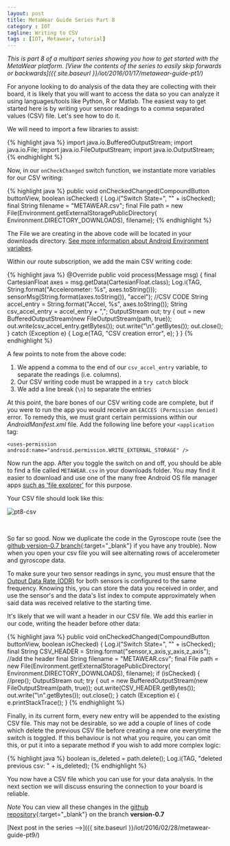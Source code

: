 ```yaml
---
layout: post
title: MetaWear Guide Series Part 8
category : IOT
tagline: Writing to CSV
tags : [IOT, Metawear, tutorial]
---
```


*This is part 8 of a multipart series showing you how to get started with the MetaWear platform. [View the contents of the series to easily skip forwards or backwards]({{ site.baseurl }}/iot/2016/01/17/metawear-guide-pt1/)*

For anyone looking to do analysis of the data they are collecting with their board, it is likely that you will want to access the data so you can analyze it using languages/tools like Python, R or Matlab. The easiest way to get started here is by writing your sensor readings to a comma separated values (CSV) file. Let's see how to do it.

We will need to import a few libraries to assist:

{% highlight java %}
import java.io.BufferedOutputStream;
import java.io.File;
import java.io.FileOutputStream;
import java.io.OutputStream;
{% endhighlight %}

Now, in our `onCheckChanged` switch function, we instantiate more variables for our CSV writing:

{% highlight java %}
public void onCheckedChanged(CompoundButton buttonView, boolean isChecked) {
    Log.i("Switch State=", "" + isChecked);
    final String filename = "METAWEAR.csv";
    final File path = new File(Environment.getExternalStoragePublicDirectory(
            Environment.DIRECTORY_DOWNLOADS), filename);
{% endhighlight %}

The File we are creating in the above code will be located in your downloads directory. [See more information about Android Environment variabes](http://developer.android.com/reference/android/os/Environment.html).

Within our route subscription, we add the main CSV writing code:

{% highlight java %}
@Override
public void process(Message msg) {
    final CartesianFloat axes = msg.getData(CartesianFloat.class);
    Log.i(TAG, String.format("Accelerometer: %s", axes.toString()));
    sensorMsg(String.format(axes.toString()), "accel");
    //CSV CODE
    String accel_entry = String.format("Accel, %s", axes.toString());
    String csv_accel_entry = accel_entry + ",";
    OutputStream out;
    try {
        out = new BufferedOutputStream(new FileOutputStream(path, true));
        out.write(csv_accel_entry.getBytes());
        out.write("\n".getBytes());
        out.close();
    } catch (Exception e) {
        Log.e(TAG, "CSV creation error", e);
    }
}
{% endhighlight %}

A few points to note from the above code:

1. We append a comma to the end of our `csv_accel_entry` variable, to separate the readings (i.e. columns). 
2. Our CSV writing code must be wrapped in a `try catch` block
3. We add a line break (`\n`) to separate the entries


At this point, the bare bones of our CSV writing code are complete, but if you were to run the app you would receive an `EACCES (Permission denied)` error. To remedy this, we must grant certain permissions within our *AndroidManifest.xml* file. Add the following line before your `<application` tag:

`<uses-permission android:name="android.permission.WRITE_EXTERNAL_STORAGE" />`

Now run the app. After you toggle the switch on and off, you should be able to find a file called `METAWEAR.csv` in your downloads folder. You may find it easier to download and use one of the many free Android OS file manager apps [such as 'file explorer'](https://play.google.com/store/apps/details?id=nextapp.fx&hl=zh_TW) for this purpose.

Your CSV file should look like this:

![pt8-csv]({{site.baseurl}}/assets/images/metawear/metawear_ss_16.png)

<br>

So far so good. Now we duplicate the code in the Gyroscope route (see the [github version-0.7 branch](https://github.com/ChristopherGS/MetaWearGuide/tree/version-0.7){:target="_blank"} if you have any trouble). Now when you open your csv file you will see alternating rows of accelerometer and gyroscope data. 

To make sure your two sensor readings in sync, you must ensure that the [Output Data Rate (ODR)](https://mbientlab.com/docs/metawear/android/latest/com/mbientlab/metawear/module/Accelerometer.html#setOutputDataRate(float)) for both sensors is configured to the same frequency. Knowing this, you can store the data you received in order, and use the sensor's  and the data's list index to compute approximately when said data was received relative to the starting time.

It's likely that we will want a header in our CSV file. We add this earlier in our code, writing the header before other data:

{% highlight java %}
public void onCheckedChanged(CompoundButton buttonView, boolean isChecked) {
	Log.i("Switch State=", "" + isChecked);
	final String CSV_HEADER = String.format("sensor,x_axis,y_axis,z_axis"); //add the header
	final String filename = "METAWEAR.csv";
	final File path = new File(Environment.getExternalStoragePublicDirectory(
	        Environment.DIRECTORY_DOWNLOADS), filename);
	if (isChecked) {
	    //prep();
	    OutputStream out;
	    try {
	        out = new BufferedOutputStream(new FileOutputStream(path, true));
	        out.write(CSV_HEADER.getBytes());
	        out.write("\n".getBytes());
	        out.close();
	    } catch (Exception e) {
	        e.printStackTrace();
	    }
{% endhighlight %}

Finally, in its current form, every new entry will be appended to the existing CSV file. This may not be desirable, so we add a couple of lines of code which delete the previous CSV file before creating a new one everytime the switch is toggled. If this behaviour is not what you require, you can omit this, or put it into a separate method if you wish to add more complex logic:

{% highlight java %}
boolean is_deleted = path.delete();
Log.i(TAG, "deleted previous csv: " + is_deleted);
{% endhighlight %}
                            
You now have a CSV file which you can use for your data analysis. In the next section we will discuss ensuring the connection to your board is reliable.

*Note* You can view all these changes in the [github repository](https://github.com/ChristopherGS/MetaWearGuide/tree/version-0.7){:target="_blank"} on the branch **version-0.7**

[Next post in the series -->]({{ site.baseurl }}/iot/2016/02/28/metawear-guide-pt9/)



